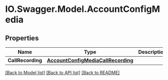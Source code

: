 # IO.Swagger.Model.AccountConfigMedia
## Properties

Name | Type | Description | Notes
------------ | ------------- | ------------- | -------------
**CallRecording** | [**AccountConfigMediaCallRecording**](AccountConfigMediaCallRecording.md) |  | [optional] 

[[Back to Model list]](../README.md#documentation-for-models) [[Back to API list]](../README.md#documentation-for-api-endpoints) [[Back to README]](../README.md)

